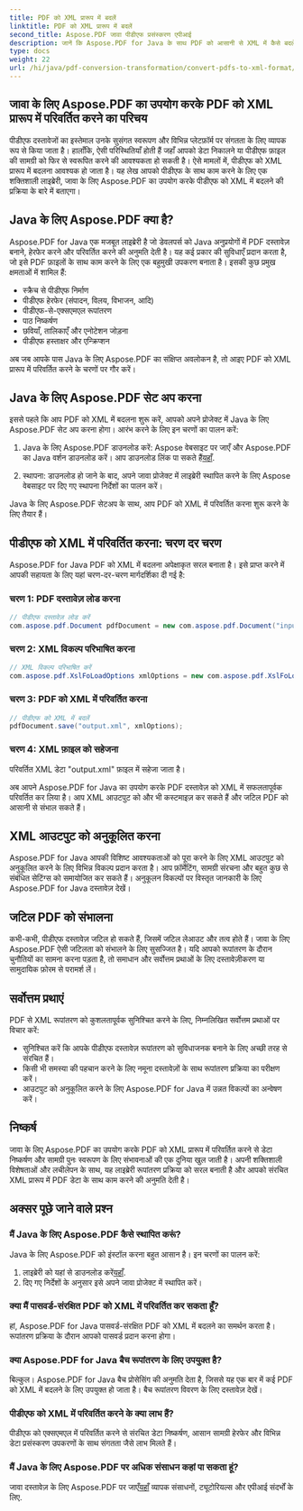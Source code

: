```yaml
---
title: PDF को XML प्रारूप में बदलें
linktitle: PDF को XML प्रारूप में बदलें
second_title: Aspose.PDF जावा पीडीएफ प्रसंस्करण एपीआई
description: जानें कि Aspose.PDF for Java के साथ PDF को आसानी से XML में कैसे बदलें। कुशल रूपांतरण के लिए चरण-दर-चरण मार्गदर्शिका और सर्वोत्तम अभ्यास।
type: docs
weight: 22
url: /hi/java/pdf-conversion-transformation/convert-pdfs-to-xml-format/
---
```


## जावा के लिए Aspose.PDF का उपयोग करके PDF को XML प्रारूप में परिवर्तित करने का परिचय

पीडीएफ दस्तावेजों का इस्तेमाल उनके सुसंगत स्वरूपण और विभिन्न प्लेटफ़ॉर्म पर संगतता के लिए व्यापक रूप से किया जाता है। हालाँकि, ऐसी परिस्थितियाँ होती हैं जहाँ आपको डेटा निकालने या पीडीएफ फ़ाइल की सामग्री को फिर से स्वरूपित करने की आवश्यकता हो सकती है। ऐसे मामलों में, पीडीएफ को XML प्रारूप में बदलना आवश्यक हो जाता है। यह लेख आपको पीडीएफ के साथ काम करने के लिए एक शक्तिशाली लाइब्रेरी, जावा के लिए Aspose.PDF का उपयोग करके पीडीएफ को XML में बदलने की प्रक्रिया के बारे में बताएगा।

## Java के लिए Aspose.PDF क्या है?

Aspose.PDF for Java एक मजबूत लाइब्रेरी है जो डेवलपर्स को Java अनुप्रयोगों में PDF दस्तावेज़ बनाने, हेरफेर करने और परिवर्तित करने की अनुमति देती है। यह कई प्रकार की सुविधाएँ प्रदान करता है, जो इसे PDF फ़ाइलों के साथ काम करने के लिए एक बहुमुखी उपकरण बनाता है। इसकी कुछ प्रमुख क्षमताओं में शामिल हैं:

- स्क्रैच से पीडीएफ निर्माण
- पीडीएफ हेरफेर (संपादन, विलय, विभाजन, आदि)
- पीडीएफ-से-एक्सएमएल रूपांतरण
- पाठ निष्कर्षण
- छवियाँ, तालिकाएँ और एनोटेशन जोड़ना
- पीडीएफ हस्ताक्षर और एन्क्रिप्शन

अब जब आपके पास Java के लिए Aspose.PDF का संक्षिप्त अवलोकन है, तो आइए PDF को XML प्रारूप में परिवर्तित करने के चरणों पर गौर करें।

## Java के लिए Aspose.PDF सेट अप करना

इससे पहले कि आप PDF को XML में बदलना शुरू करें, आपको अपने प्रोजेक्ट में Java के लिए Aspose.PDF सेट अप करना होगा। आरंभ करने के लिए इन चरणों का पालन करें:

1.  Java के लिए Aspose.PDF डाउनलोड करें: Aspose वेबसाइट पर जाएँ और Aspose.PDF का Java वर्शन डाउनलोड करें। आप डाउनलोड लिंक पा सकते हैं[यहाँ](https://releases.aspose.com/pdf/java/).

2. स्थापना: डाउनलोड हो जाने के बाद, अपने जावा प्रोजेक्ट में लाइब्रेरी स्थापित करने के लिए Aspose वेबसाइट पर दिए गए स्थापना निर्देशों का पालन करें।

Java के लिए Aspose.PDF सेटअप के साथ, आप PDF को XML में परिवर्तित करना शुरू करने के लिए तैयार हैं।

## पीडीएफ को XML में परिवर्तित करना: चरण दर चरण

Aspose.PDF for Java PDF को XML में बदलना अपेक्षाकृत सरल बनाता है। इसे प्राप्त करने में आपकी सहायता के लिए यहां चरण-दर-चरण मार्गदर्शिका दी गई है:

### चरण 1: PDF दस्तावेज़ लोड करना

```java
// पीडीएफ दस्तावेज़ लोड करें
com.aspose.pdf.Document pdfDocument = new com.aspose.pdf.Document("input.pdf");
```

### चरण 2: XML विकल्प परिभाषित करना

```java
// XML विकल्प परिभाषित करें
com.aspose.pdf.XslFoLoadOptions xmlOptions = new com.aspose.pdf.XslFoLoadOptions();
```

### चरण 3: PDF को XML में परिवर्तित करना

```java
// पीडीएफ को XML में बदलें
pdfDocument.save("output.xml", xmlOptions);
```

### चरण 4: XML फ़ाइल को सहेजना

परिवर्तित XML डेटा "output.xml" फ़ाइल में सहेजा जाता है।

अब आपने Aspose.PDF for Java का उपयोग करके PDF दस्तावेज़ को XML में सफलतापूर्वक परिवर्तित कर लिया है। आप XML आउटपुट को और भी कस्टमाइज़ कर सकते हैं और जटिल PDF को आसानी से संभाल सकते हैं।

## XML आउटपुट को अनुकूलित करना

Aspose.PDF for Java आपकी विशिष्ट आवश्यकताओं को पूरा करने के लिए XML आउटपुट को अनुकूलित करने के लिए विभिन्न विकल्प प्रदान करता है। आप फ़ॉर्मेटिंग, सामग्री संरचना और बहुत कुछ से संबंधित सेटिंग्स को समायोजित कर सकते हैं। अनुकूलन विकल्पों पर विस्तृत जानकारी के लिए Aspose.PDF for Java दस्तावेज़ देखें।

## जटिल PDF को संभालना

कभी-कभी, पीडीएफ दस्तावेज़ जटिल हो सकते हैं, जिसमें जटिल लेआउट और तत्व होते हैं। जावा के लिए Aspose.PDF ऐसी जटिलता को संभालने के लिए सुसज्जित है। यदि आपको रूपांतरण के दौरान चुनौतियों का सामना करना पड़ता है, तो समाधान और सर्वोत्तम प्रथाओं के लिए दस्तावेज़ीकरण या सामुदायिक फ़ोरम से परामर्श लें।

## सर्वोत्तम प्रथाएं

PDF से XML रूपांतरण को कुशलतापूर्वक सुनिश्चित करने के लिए, निम्नलिखित सर्वोत्तम प्रथाओं पर विचार करें:

- सुनिश्चित करें कि आपके पीडीएफ दस्तावेज़ रूपांतरण को सुविधाजनक बनाने के लिए अच्छी तरह से संरचित हैं।
- किसी भी समस्या की पहचान करने के लिए नमूना दस्तावेज़ों के साथ रूपांतरण प्रक्रिया का परीक्षण करें।
- आउटपुट को अनुकूलित करने के लिए Aspose.PDF for Java में उन्नत विकल्पों का अन्वेषण करें।

## निष्कर्ष

जावा के लिए Aspose.PDF का उपयोग करके PDF को XML प्रारूप में परिवर्तित करने से डेटा निष्कर्षण और सामग्री पुनः स्वरूपण के लिए संभावनाओं की एक दुनिया खुल जाती है। अपनी शक्तिशाली विशेषताओं और लचीलेपन के साथ, यह लाइब्रेरी रूपांतरण प्रक्रिया को सरल बनाती है और आपको संरचित XML प्रारूप में PDF डेटा के साथ काम करने की अनुमति देती है।

## अक्सर पूछे जाने वाले प्रश्न

### मैं Java के लिए Aspose.PDF कैसे स्थापित करूं?

Java के लिए Aspose.PDF को इंस्टॉल करना बहुत आसान है। इन चरणों का पालन करें:
1.  लाइब्रेरी को यहां से डाउनलोड करें[यहाँ](https://releases.aspose.com/pdf/java/).
2. दिए गए निर्देशों के अनुसार इसे अपने जावा प्रोजेक्ट में स्थापित करें।

### क्या मैं पासवर्ड-संरक्षित PDF को XML में परिवर्तित कर सकता हूँ?

हां, Aspose.PDF for Java पासवर्ड-संरक्षित PDF को XML में बदलने का समर्थन करता है। रूपांतरण प्रक्रिया के दौरान आपको पासवर्ड प्रदान करना होगा।

### क्या Aspose.PDF for Java बैच रूपांतरण के लिए उपयुक्त है?

बिल्कुल। Aspose.PDF for Java बैच प्रोसेसिंग की अनुमति देता है, जिससे यह एक बार में कई PDF को XML में बदलने के लिए उपयुक्त हो जाता है। बैच रूपांतरण विवरण के लिए दस्तावेज़ देखें।

### पीडीएफ को XML में परिवर्तित करने के क्या लाभ हैं?

पीडीएफ को एक्सएमएल में परिवर्तित करने से संरचित डेटा निष्कर्षण, आसान सामग्री हेरफेर और विभिन्न डेटा प्रसंस्करण उपकरणों के साथ संगतता जैसे लाभ मिलते हैं।

### मैं Java के लिए Aspose.PDF पर अधिक संसाधन कहां पा सकता हूं?

 जावा दस्तावेज़ के लिए Aspose.PDF पर जाएँ[यहाँ](https://reference.aspose.com/pdf/java/) व्यापक संसाधनों, ट्यूटोरियल्स और एपीआई संदर्भों के लिए.